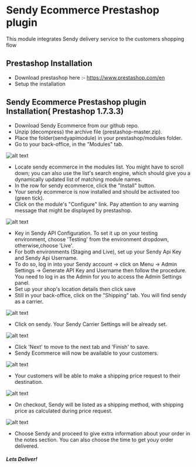 # Sendy Ecommerce Prestashop plugin
This module integrates Sendy delivery service to the customers shopping flow


## Prestashop Installation
 - Download prestashop here :- https://www.prestashop.com/en
 - Setup the installation

## Sendy Ecommerce Prestashop plugin Installation( Prestashop 1.7.3.3)
 - Download Sendy Ecommerce from our github repo.
 - Unzip (decompress) the archive file (prestashop-master.zip).
 - Place the folder(sendyapimodule) in your prestashop/modules folder.
 - Go to your back-office, in the "Modules" tab.
 
 ![alt text](https://raw.githubusercontent.com/sendyit/prestashop/dev/views/img/install-module.png)
 
 - Locate sendy ecommerce in the modules list. You might have to scroll down; you can also use the list's search engine, which should give you a dynamically updated list of matching module names.
 - In the row for sendy ecommerce, click the "Install" button.
 - Your sendy ecommerce is now installed and should be activated too (green tick).
 - Click on the module's "Configure" link. Pay attention to any warning message that might be displayed by prestashop.
 
  ![alt text](https://raw.githubusercontent.com/sendyit/prestashop/dev/views/img/environment.png)
  
 - Key in Sendy API Configuration. To set it up on your testing environment, choose 'Testing' from the environment dropdown, otherwise,choose 'Live'. 
 - For both environments (Staging and Live), set up your Sendy Api Key and Sendy Api Username. 
 - To do so, log in into your Sendy account -> click on Menu -> Admin Settings -> Generate API Key and Username then follow the procedure. You need to log in as the Admin for you to access the Admin Settings panel. 
 - Set up your shop's location details then click save
 - Still in your back-office, click on the "Shipping" tab. You will find sendy as a carrier.
 
  ![alt text](https://raw.githubusercontent.com/sendyit/prestashop/dev/views/img/shipping.png)
  
 - Click on sendy. Your Sendy Carrier Settings will be already set.
 
 ![alt text](https://raw.githubusercontent.com/sendyit/prestashop/dev/views/img/carrier-settings-set-from-sendy.png)
 
 - Click 'Next' to move to the next tab and 'Finish' to save.
 - Sendy Ecommerce will now be available to your customers.
 
 ![alt text](https://raw.githubusercontent.com/sendyit/prestashop/dev/views/img/sendy-hooked.png)
 
 - Your customers will be able to make a shipping price request to their destination.
 
  ![alt text](https://raw.githubusercontent.com/sendyit/prestashop/dev/views/img/pricing.png)
  
 - On checkout, Sendy will be listed as a shipping method, with shipping price as calculated during price request.
 
  ![alt text](https://raw.githubusercontent.com/sendyit/prestashop/dev/views/img/notes.png)
  
 - Choose Sendy and proceed to give extra information about your order in the notes section. You can also choose the time to get youy order delivered.

##### Lets Deliver!
